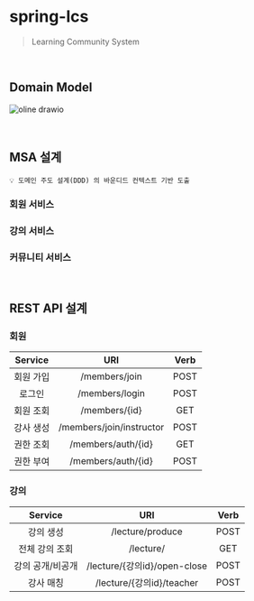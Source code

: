# spring-lcs
> Learning Community System

<br>

## Domain Model
![oline drawio](https://user-images.githubusercontent.com/76933244/164609693-e24f4285-f808-456a-a90f-7f1b4fa4a9d3.png)

<br>

## MSA 설계
``` 
💡 도메인 주도 설계(DDD) 의 바운디드 컨텍스트 기반 도출
```
### 회원 서비스
### 강의 서비스
### 커뮤니티 서비스

<br>

## REST API 설계

### 회원

| Service |           URI            | Verb |
|:---------:|:------------------------:|:----:|
| 회원 가입 |      /members/join       | POST |
| 로그인 |      /members/login      | POST |
| 회원 조회 |      /members/{id}       | GET  |
| 강사 생성 | /members/join/instructor | POST |
| 권한 조회 |    /members/auth/{id}    | GET  |
| 권한 부여 |    /members/auth/{id}    | POST |


### 강의 

|  Service  |            URI             | Verb |
|:---------:|:--------------------------:|:----:|
|   강의 생성   |      /lecture/produce      | POST |
| 전체 강의 조회  |         /lecture/          | GET  |
| 강의 공개/비공개 | /lecture/{강의id}/open-close | POST |
|   강사 매칭   |  /lecture/{강의id}/teacher   | POST |

